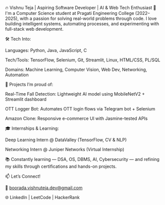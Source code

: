 🔥 Vishnu Teja | Aspiring Software Developer | AI & Web Tech Enthusiast
🚀 I'm a Computer Science student at Pragati Engineering College (2022–2025), with a passion for solving real-world problems through code. I love building intelligent systems, automating processes, and experimenting with full-stack web development.

🛠️ Tech Into:

Languages: Python, Java, JavaScript, C

Tech/Tools: TensorFlow, Selenium, Git, Streamlit, Linux, HTML/CSS, PL/SQL

Domains: Machine Learning, Computer Vision, Web Dev, Networking, Automation

🧠 Projects I’m proud of:

Real-Time Fall Detection: Lightweight AI model using MobileNetV2 + Streamlit dashboard

OTT Logger Bot: Automates OTT login flows via Telegram bot + Selenium

Amazon Clone: Responsive e-commerce UI with Jasmine-tested APIs

🎓 Internships & Learning:

Deep Learning Intern @ DataValley (TensorFlow, CV & NLP)

Networking Intern @ Juniper Networks (Virtual Internship)

📚 Constantly learning — DSA, OS, DBMS, AI, Cybersecurity — and refining my skills through certifications and hands-on projects.

📫 Let’s Connect!

📧 boorada.vishnuteja.dev@gmail.com

🌐 LinkedIn | LeetCode | HackerRank
